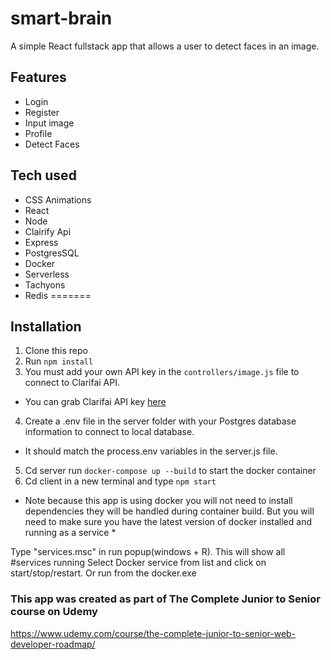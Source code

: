 # smart-brain
 
A simple React fullstack app that allows a user to detect faces in an image.

## Features
* Login
* Register
* Input image
* Profile
* Detect Faces

## Tech used
* CSS Animations
* React
* Node
* Clairify Api
* Express
* PostgresSQL
* Docker
* Serverless
* Tachyons
* Redis
=======

## Installation
1. Clone this repo
2. Run `npm install`
3. You must add your own API key in the `controllers/image.js` file to connect to Clarifai API.
* You can grab Clarifai API key [here](https://www.clarifai.com/)
4. Create a .env file in the server folder with your Postgres database information to connect to local database.
* It should match the process.env variables in the server.js file.
5. Cd server run `docker-compose up --build` to start the docker container
6. Cd client in a new terminal and type `npm start`

* Note because this app is using docker you will not need to install dependencies they will be handled during container build.  But you will need to make sure you have the latest version of docker installed and running as a service *

Type "services.msc" in run popup(windows + R). 
This will show all #services running Select Docker service from list and click on start/stop/restart.  Or run from the docker.exe

### This app was created as part of The Complete Junior to Senior course on Udemy
https://www.udemy.com/course/the-complete-junior-to-senior-web-developer-roadmap/